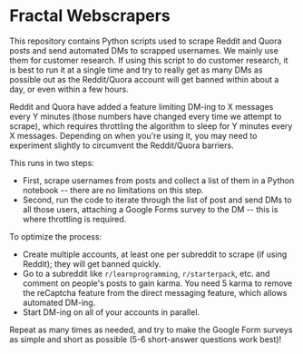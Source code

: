 # Fractal Webscrapers

This repository contains Python scripts used to scrape Reddit and Quora posts and send automated DMs to scrapped usernames. We mainly use them for customer research. If using this script to do customer research, it is best to run it at a single time and try to really get as many DMs as possible out as the Reddit/Quora account will get banned within about a day, or even within a few hours.

Reddit and Quora have added a feature limiting DM-ing to X messages every Y minutes (those numbers have changed every time we attempt to scrape), which requires throttling the algorithm to sleep for Y minutes every X messages. Depending on when you're using it, you may need to experiment slightly to circumvent the Reddit/Quora barriers. 

This runs in two steps:
  - First, scrape usernames from posts and collect a list of them in a Python notebook -- there are no limitations on this step.
  - Second, run the code to iterate through the list of post and send DMs to all those users, attaching a Google Forms survey to the DM -- this is where throttling is required.

To optimize the process:
  - Create multiple accounts, at least one per subreddit to scrape (if using Reddit); they will get banned quickly.
  - Go to a subreddit like `r/learnprogramming`, `r/starterpack`, etc. and comment on people's posts to gain karma. You need 5 karma to remove the reCaptcha feature from the direct messaging feature, which allows automated DM-ing.
  - Start DM-ing on all of your accounts in parallel.
  
Repeat as many times as needed, and try to make the Google Form surveys as simple and short as possible (5-6 short-answer questions work best)!
